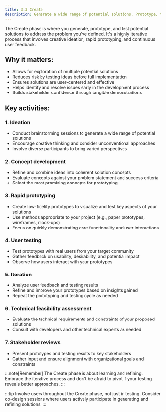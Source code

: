 ```yaml
---
title: 3.3 Create 
description: Generate a wide range of potential solutions. Prototype, test, and iterate to develop the most promising ideas into viable civic tech solutions.
---
```


The Create phase is where you generate, prototype, and test potential solutions to address the problem you've defined. It's a highly iterative process that involves creative ideation, rapid prototyping, and continuous user feedback.

## Why it matters:

- Allows for exploration of multiple potential solutions
- Reduces risk by testing ideas before full implementation
- Ensures solutions are user-centered and effective
- Helps identify and resolve issues early in the development process
- Builds stakeholder confidence through tangible demonstrations

## Key activities:

### 1. Ideation
- Conduct brainstorming sessions to generate a wide range of potential solutions
- Encourage creative thinking and consider unconventional approaches
- Involve diverse participants to bring varied perspectives

### 2. Concept development
- Refine and combine ideas into coherent solution concepts
- Evaluate concepts against your problem statement and success criteria
- Select the most promising concepts for prototyping

### 3. Rapid prototyping
- Create low-fidelity prototypes to visualize and test key aspects of your solutions
- Use methods appropriate to your project (e.g., paper prototypes, wireframes, mock-ups)
- Focus on quickly demonstrating core functionality and user interactions

### 4. User testing
- Test prototypes with real users from your target community
- Gather feedback on usability, desirability, and potential impact
- Observe how users interact with your prototypes

### 5. Iteration
- Analyze user feedback and testing results
- Refine and improve your prototypes based on insights gained
- Repeat the prototyping and testing cycle as needed

### 6. Technical feasibility assessment
- Evaluate the technical requirements and constraints of your proposed solutions
- Consult with developers and other technical experts as needed

### 7. Stakeholder reviews
- Present prototypes and testing results to key stakeholders
- Gather input and ensure alignment with organizational goals and constraints


:::note[Remember]
The Create phase is about learning and refining. Embrace the iterative process and don't be afraid to pivot if your testing reveals better approaches.
:::

:::tip
Involve users throughout the Create phase, not just in testing. Consider co-design sessions where users actively participate in generating and refining solutions.
:::